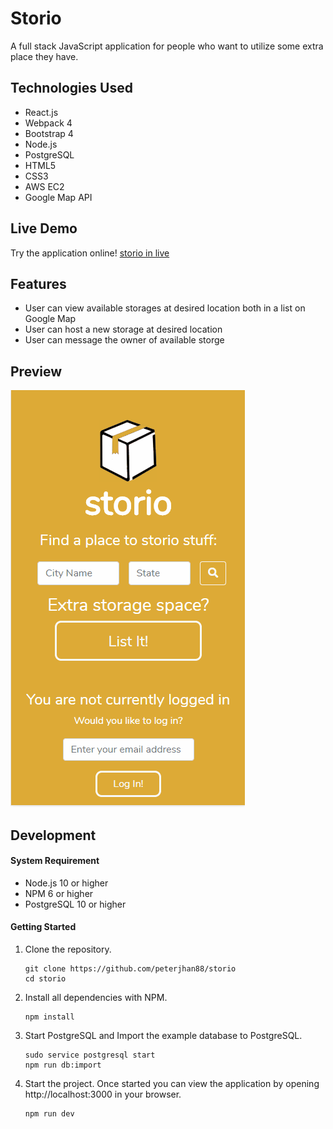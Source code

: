 # Storio
A full stack JavaScript application for people who want to utilize some extra place they have.
## Technologies Used
- React.js
- Webpack 4
- Bootstrap 4
- Node.js
- PostgreSQL
- HTML5
- CSS3
- AWS EC2
- Google Map API
## Live Demo
Try the application online! [storio in live](https://storio-dev.peterjhan.com/)
## Features
- User can view available storages at desired location both in a list on Google Map
- User can host a new storage at desired location
- User can message the owner of available storge
## Preview
![Storio Dem](demo.gif)

## Development
#### System Requirement

- Node.js 10 or higher
- NPM 6 or higher
- PostgreSQL 10 or higher

#### Getting Started

1. Clone the repository.

    ```shell
    git clone https://github.com/peterjhan88/storio
    cd storio
    ```

1. Install all dependencies with NPM.

    ```shell
    npm install
    ```

1. Start PostgreSQL and Import the example database to PostgreSQL.

    ```shell
    sudo service postgresql start
    npm run db:import
    ```

1. Start the project. Once started you can view the application by opening http://localhost:3000 in your browser.

    ```shell
    npm run dev
    ```
